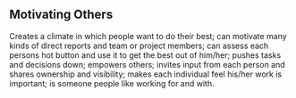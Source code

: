 ## Motivating Others

Creates a climate in which people want to do their best; can motivate many kinds of direct reports and team or project members; can assess each persons hot button and use it to get the best out of him/her; pushes tasks and decisions down; empowers others; invites input from each person and shares ownership and visibility; makes each individual feel his/her work is important; is someone people like working for and with.
